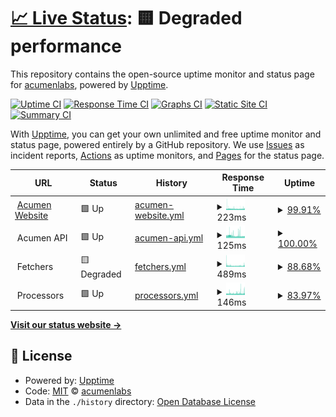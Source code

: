 # [📈 Live Status](https://acumenlabs.github.io/status-page): <!--live status--> **🟨 Degraded performance**

This repository contains the open-source uptime monitor and status page for [acumenlabs](https://acumenlabs.github.io/status-page), powered by [Upptime](https://github.com/upptime/upptime).

[![Uptime CI](https://github.com/koj-co/upptime/workflows/Uptime%20CI/badge.svg)](https://github.com/koj-co/upptime/actions?query=workflow%3A%22Uptime+CI%22)
[![Response Time CI](https://github.com/koj-co/upptime/workflows/Response%20Time%20CI/badge.svg)](https://github.com/koj-co/upptime/actions?query=workflow%3A%22Response+Time+CI%22)
[![Graphs CI](https://github.com/koj-co/upptime/workflows/Graphs%20CI/badge.svg)](https://github.com/koj-co/upptime/actions?query=workflow%3A%22Graphs+CI%22)
[![Static Site CI](https://github.com/koj-co/upptime/workflows/Static%20Site%20CI/badge.svg)](https://github.com/koj-co/upptime/actions?query=workflow%3A%22Static+Site+CI%22)
[![Summary CI](https://github.com/koj-co/upptime/workflows/Summary%20CI/badge.svg)](https://github.com/koj-co/upptime/actions?query=workflow%3A%22Summary+CI%22)

With [Upptime](https://upptime.js.org), you can get your own unlimited and free uptime monitor and status page, powered entirely by a GitHub repository. We use [Issues](https://github.com/acumenlabs/status-page/issues) as incident reports, [Actions](https://github.com/acumenlabs/status-page/actions) as uptime monitors, and [Pages](https://acumenlabs.github.io/status-page) for the status page.

<!--start: status pages-->
<!-- This summary is generated by Upptime (https://github.com/upptime/upptime) -->
<!-- Do not edit this manually, your changes will be overwritten -->
<!-- prettier-ignore -->
| URL | Status | History | Response Time | Uptime |
| --- | ------ | ------- | ------------- | ------ |
| <img alt="" src="https://favicons.githubusercontent.com/www.acumen.io" height="13"> [Acumen Website](https://www.acumen.io) | 🟩 Up | [acumen-website.yml](https://github.com/acumenlabs/status-page/commits/HEAD/history/acumen-website.yml) | <details><summary><img alt="Response time graph" src="./graphs/acumen-website/response-time-week.png" height="20"> 223ms</summary><br><a href="https://status.acumen.io/history/acumen-website"><img alt="Response time 217" src="https://img.shields.io/endpoint?url=https%3A%2F%2Fraw.githubusercontent.com%2Facumenlabs%2Fstatus-page%2FHEAD%2Fapi%2Facumen-website%2Fresponse-time.json"></a><br><a href="https://status.acumen.io/history/acumen-website"><img alt="24-hour response time 245" src="https://img.shields.io/endpoint?url=https%3A%2F%2Fraw.githubusercontent.com%2Facumenlabs%2Fstatus-page%2FHEAD%2Fapi%2Facumen-website%2Fresponse-time-day.json"></a><br><a href="https://status.acumen.io/history/acumen-website"><img alt="7-day response time 223" src="https://img.shields.io/endpoint?url=https%3A%2F%2Fraw.githubusercontent.com%2Facumenlabs%2Fstatus-page%2FHEAD%2Fapi%2Facumen-website%2Fresponse-time-week.json"></a><br><a href="https://status.acumen.io/history/acumen-website"><img alt="30-day response time 228" src="https://img.shields.io/endpoint?url=https%3A%2F%2Fraw.githubusercontent.com%2Facumenlabs%2Fstatus-page%2FHEAD%2Fapi%2Facumen-website%2Fresponse-time-month.json"></a><br><a href="https://status.acumen.io/history/acumen-website"><img alt="1-year response time 217" src="https://img.shields.io/endpoint?url=https%3A%2F%2Fraw.githubusercontent.com%2Facumenlabs%2Fstatus-page%2FHEAD%2Fapi%2Facumen-website%2Fresponse-time-year.json"></a></details> | <details><summary><a href="https://status.acumen.io/history/acumen-website">99.91%</a></summary><a href="https://status.acumen.io/history/acumen-website"><img alt="All-time uptime 100.00%" src="https://img.shields.io/endpoint?url=https%3A%2F%2Fraw.githubusercontent.com%2Facumenlabs%2Fstatus-page%2FHEAD%2Fapi%2Facumen-website%2Fuptime.json"></a><br><a href="https://status.acumen.io/history/acumen-website"><img alt="24-hour uptime 100.00%" src="https://img.shields.io/endpoint?url=https%3A%2F%2Fraw.githubusercontent.com%2Facumenlabs%2Fstatus-page%2FHEAD%2Fapi%2Facumen-website%2Fuptime-day.json"></a><br><a href="https://status.acumen.io/history/acumen-website"><img alt="7-day uptime 99.91%" src="https://img.shields.io/endpoint?url=https%3A%2F%2Fraw.githubusercontent.com%2Facumenlabs%2Fstatus-page%2FHEAD%2Fapi%2Facumen-website%2Fuptime-week.json"></a><br><a href="https://status.acumen.io/history/acumen-website"><img alt="30-day uptime 99.98%" src="https://img.shields.io/endpoint?url=https%3A%2F%2Fraw.githubusercontent.com%2Facumenlabs%2Fstatus-page%2FHEAD%2Fapi%2Facumen-website%2Fuptime-month.json"></a><br><a href="https://status.acumen.io/history/acumen-website"><img alt="1-year uptime 100.00%" src="https://img.shields.io/endpoint?url=https%3A%2F%2Fraw.githubusercontent.com%2Facumenlabs%2Fstatus-page%2FHEAD%2Fapi%2Facumen-website%2Fuptime-year.json"></a></details>
| <img alt="" src="https://favicons.githubusercontent.com/null" height="13"> Acumen API | 🟩 Up | [acumen-api.yml](https://github.com/acumenlabs/status-page/commits/HEAD/history/acumen-api.yml) | <details><summary><img alt="Response time graph" src="./graphs/acumen-api/response-time-week.png" height="20"> 125ms</summary><br><a href="https://status.acumen.io/history/acumen-api"><img alt="Response time 162" src="https://img.shields.io/endpoint?url=https%3A%2F%2Fraw.githubusercontent.com%2Facumenlabs%2Fstatus-page%2FHEAD%2Fapi%2Facumen-api%2Fresponse-time.json"></a><br><a href="https://status.acumen.io/history/acumen-api"><img alt="24-hour response time 114" src="https://img.shields.io/endpoint?url=https%3A%2F%2Fraw.githubusercontent.com%2Facumenlabs%2Fstatus-page%2FHEAD%2Fapi%2Facumen-api%2Fresponse-time-day.json"></a><br><a href="https://status.acumen.io/history/acumen-api"><img alt="7-day response time 125" src="https://img.shields.io/endpoint?url=https%3A%2F%2Fraw.githubusercontent.com%2Facumenlabs%2Fstatus-page%2FHEAD%2Fapi%2Facumen-api%2Fresponse-time-week.json"></a><br><a href="https://status.acumen.io/history/acumen-api"><img alt="30-day response time 143" src="https://img.shields.io/endpoint?url=https%3A%2F%2Fraw.githubusercontent.com%2Facumenlabs%2Fstatus-page%2FHEAD%2Fapi%2Facumen-api%2Fresponse-time-month.json"></a><br><a href="https://status.acumen.io/history/acumen-api"><img alt="1-year response time 162" src="https://img.shields.io/endpoint?url=https%3A%2F%2Fraw.githubusercontent.com%2Facumenlabs%2Fstatus-page%2FHEAD%2Fapi%2Facumen-api%2Fresponse-time-year.json"></a></details> | <details><summary><a href="https://status.acumen.io/history/acumen-api">100.00%</a></summary><a href="https://status.acumen.io/history/acumen-api"><img alt="All-time uptime 99.99%" src="https://img.shields.io/endpoint?url=https%3A%2F%2Fraw.githubusercontent.com%2Facumenlabs%2Fstatus-page%2FHEAD%2Fapi%2Facumen-api%2Fuptime.json"></a><br><a href="https://status.acumen.io/history/acumen-api"><img alt="24-hour uptime 100.00%" src="https://img.shields.io/endpoint?url=https%3A%2F%2Fraw.githubusercontent.com%2Facumenlabs%2Fstatus-page%2FHEAD%2Fapi%2Facumen-api%2Fuptime-day.json"></a><br><a href="https://status.acumen.io/history/acumen-api"><img alt="7-day uptime 100.00%" src="https://img.shields.io/endpoint?url=https%3A%2F%2Fraw.githubusercontent.com%2Facumenlabs%2Fstatus-page%2FHEAD%2Fapi%2Facumen-api%2Fuptime-week.json"></a><br><a href="https://status.acumen.io/history/acumen-api"><img alt="30-day uptime 100.00%" src="https://img.shields.io/endpoint?url=https%3A%2F%2Fraw.githubusercontent.com%2Facumenlabs%2Fstatus-page%2FHEAD%2Fapi%2Facumen-api%2Fuptime-month.json"></a><br><a href="https://status.acumen.io/history/acumen-api"><img alt="1-year uptime 99.99%" src="https://img.shields.io/endpoint?url=https%3A%2F%2Fraw.githubusercontent.com%2Facumenlabs%2Fstatus-page%2FHEAD%2Fapi%2Facumen-api%2Fuptime-year.json"></a></details>
| <img alt="" src="https://favicons.githubusercontent.com/null" height="13"> Fetchers | 🟨 Degraded | [fetchers.yml](https://github.com/acumenlabs/status-page/commits/HEAD/history/fetchers.yml) | <details><summary><img alt="Response time graph" src="./graphs/fetchers/response-time-week.png" height="20"> 489ms</summary><br><a href="https://status.acumen.io/history/fetchers"><img alt="Response time 430" src="https://img.shields.io/endpoint?url=https%3A%2F%2Fraw.githubusercontent.com%2Facumenlabs%2Fstatus-page%2FHEAD%2Fapi%2Ffetchers%2Fresponse-time.json"></a><br><a href="https://status.acumen.io/history/fetchers"><img alt="24-hour response time 523" src="https://img.shields.io/endpoint?url=https%3A%2F%2Fraw.githubusercontent.com%2Facumenlabs%2Fstatus-page%2FHEAD%2Fapi%2Ffetchers%2Fresponse-time-day.json"></a><br><a href="https://status.acumen.io/history/fetchers"><img alt="7-day response time 489" src="https://img.shields.io/endpoint?url=https%3A%2F%2Fraw.githubusercontent.com%2Facumenlabs%2Fstatus-page%2FHEAD%2Fapi%2Ffetchers%2Fresponse-time-week.json"></a><br><a href="https://status.acumen.io/history/fetchers"><img alt="30-day response time 361" src="https://img.shields.io/endpoint?url=https%3A%2F%2Fraw.githubusercontent.com%2Facumenlabs%2Fstatus-page%2FHEAD%2Fapi%2Ffetchers%2Fresponse-time-month.json"></a><br><a href="https://status.acumen.io/history/fetchers"><img alt="1-year response time 430" src="https://img.shields.io/endpoint?url=https%3A%2F%2Fraw.githubusercontent.com%2Facumenlabs%2Fstatus-page%2FHEAD%2Fapi%2Ffetchers%2Fresponse-time-year.json"></a></details> | <details><summary><a href="https://status.acumen.io/history/fetchers">88.68%</a></summary><a href="https://status.acumen.io/history/fetchers"><img alt="All-time uptime 93.29%" src="https://img.shields.io/endpoint?url=https%3A%2F%2Fraw.githubusercontent.com%2Facumenlabs%2Fstatus-page%2FHEAD%2Fapi%2Ffetchers%2Fuptime.json"></a><br><a href="https://status.acumen.io/history/fetchers"><img alt="24-hour uptime 79.65%" src="https://img.shields.io/endpoint?url=https%3A%2F%2Fraw.githubusercontent.com%2Facumenlabs%2Fstatus-page%2FHEAD%2Fapi%2Ffetchers%2Fuptime-day.json"></a><br><a href="https://status.acumen.io/history/fetchers"><img alt="7-day uptime 88.68%" src="https://img.shields.io/endpoint?url=https%3A%2F%2Fraw.githubusercontent.com%2Facumenlabs%2Fstatus-page%2FHEAD%2Fapi%2Ffetchers%2Fuptime-week.json"></a><br><a href="https://status.acumen.io/history/fetchers"><img alt="30-day uptime 91.85%" src="https://img.shields.io/endpoint?url=https%3A%2F%2Fraw.githubusercontent.com%2Facumenlabs%2Fstatus-page%2FHEAD%2Fapi%2Ffetchers%2Fuptime-month.json"></a><br><a href="https://status.acumen.io/history/fetchers"><img alt="1-year uptime 93.29%" src="https://img.shields.io/endpoint?url=https%3A%2F%2Fraw.githubusercontent.com%2Facumenlabs%2Fstatus-page%2FHEAD%2Fapi%2Ffetchers%2Fuptime-year.json"></a></details>
| <img alt="" src="https://favicons.githubusercontent.com/null" height="13"> Processors | 🟩 Up | [processors.yml](https://github.com/acumenlabs/status-page/commits/HEAD/history/processors.yml) | <details><summary><img alt="Response time graph" src="./graphs/processors/response-time-week.png" height="20"> 146ms</summary><br><a href="https://status.acumen.io/history/processors"><img alt="Response time 119" src="https://img.shields.io/endpoint?url=https%3A%2F%2Fraw.githubusercontent.com%2Facumenlabs%2Fstatus-page%2FHEAD%2Fapi%2Fprocessors%2Fresponse-time.json"></a><br><a href="https://status.acumen.io/history/processors"><img alt="24-hour response time 178" src="https://img.shields.io/endpoint?url=https%3A%2F%2Fraw.githubusercontent.com%2Facumenlabs%2Fstatus-page%2FHEAD%2Fapi%2Fprocessors%2Fresponse-time-day.json"></a><br><a href="https://status.acumen.io/history/processors"><img alt="7-day response time 146" src="https://img.shields.io/endpoint?url=https%3A%2F%2Fraw.githubusercontent.com%2Facumenlabs%2Fstatus-page%2FHEAD%2Fapi%2Fprocessors%2Fresponse-time-week.json"></a><br><a href="https://status.acumen.io/history/processors"><img alt="30-day response time 144" src="https://img.shields.io/endpoint?url=https%3A%2F%2Fraw.githubusercontent.com%2Facumenlabs%2Fstatus-page%2FHEAD%2Fapi%2Fprocessors%2Fresponse-time-month.json"></a><br><a href="https://status.acumen.io/history/processors"><img alt="1-year response time 119" src="https://img.shields.io/endpoint?url=https%3A%2F%2Fraw.githubusercontent.com%2Facumenlabs%2Fstatus-page%2FHEAD%2Fapi%2Fprocessors%2Fresponse-time-year.json"></a></details> | <details><summary><a href="https://status.acumen.io/history/processors">83.97%</a></summary><a href="https://status.acumen.io/history/processors"><img alt="All-time uptime 98.00%" src="https://img.shields.io/endpoint?url=https%3A%2F%2Fraw.githubusercontent.com%2Facumenlabs%2Fstatus-page%2FHEAD%2Fapi%2Fprocessors%2Fuptime.json"></a><br><a href="https://status.acumen.io/history/processors"><img alt="24-hour uptime 98.92%" src="https://img.shields.io/endpoint?url=https%3A%2F%2Fraw.githubusercontent.com%2Facumenlabs%2Fstatus-page%2FHEAD%2Fapi%2Fprocessors%2Fuptime-day.json"></a><br><a href="https://status.acumen.io/history/processors"><img alt="7-day uptime 83.97%" src="https://img.shields.io/endpoint?url=https%3A%2F%2Fraw.githubusercontent.com%2Facumenlabs%2Fstatus-page%2FHEAD%2Fapi%2Fprocessors%2Fuptime-week.json"></a><br><a href="https://status.acumen.io/history/processors"><img alt="30-day uptime 93.05%" src="https://img.shields.io/endpoint?url=https%3A%2F%2Fraw.githubusercontent.com%2Facumenlabs%2Fstatus-page%2FHEAD%2Fapi%2Fprocessors%2Fuptime-month.json"></a><br><a href="https://status.acumen.io/history/processors"><img alt="1-year uptime 98.00%" src="https://img.shields.io/endpoint?url=https%3A%2F%2Fraw.githubusercontent.com%2Facumenlabs%2Fstatus-page%2FHEAD%2Fapi%2Fprocessors%2Fuptime-year.json"></a></details>

<!--end: status pages-->

[**Visit our status website →**](https://acumenlabs.github.io/status-page)

## 📄 License

- Powered by: [Upptime](https://github.com/upptime/upptime)
- Code: [MIT](./LICENSE) © [acumenlabs](https://acumenlabs.github.io/status-page)
- Data in the `./history` directory: [Open Database License](https://opendatacommons.org/licenses/odbl/1-0/)
